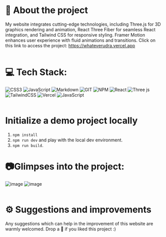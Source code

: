# 📝 About the project
My website integrates cutting-edge technologies, including Three.js for 3D graphics rendering and animation, React Three Fiber for seamless React integration, and Tailwind CSS for responsive styling. Framer Motion enhances user experience with fluid animations and transitions.
Click on
this link to access the project: https://whateverudra.vercel.app
<br></br>
# 💻 Tech Stack:
![CSS3](https://img.shields.io/badge/css3-%231572B6.svg?style=for-the-badge&logo=css3&logoColor=white) ![JavaScript](https://img.shields.io/badge/javascript-%23323330.svg?style=for-the-badge&logo=javascript&logoColor=%23F7DF1E) ![Markdown](https://img.shields.io/badge/markdown-%23000000.svg?style=for-the-badge&logo=markdown&logoColor=white)
![GIT](https://img.shields.io/badge/Git-fc6d26?style=for-the-badge&logo=git&logoColor=white) ![NPM](https://img.shields.io/badge/NPM-%23CB3837.svg?style=for-the-badge&logo=npm&logoColor=white) ![React](https://img.shields.io/badge/react-%2320232a.svg?style=for-the-badge&logo=react&logoColor=%2361DAFB) ![Three js](https://img.shields.io/badge/threejs-black?style=for-the-badge&logo=three.js&logoColor=white) ![TailwindCSS](https://img.shields.io/badge/tailwindcss-%2338B2AC.svg?style=for-the-badge&logo=tailwind-css&logoColor=white) ![Vercel](https://img.shields.io/badge/vercel-%23000000.svg?style=for-the-badge&logo=vercel&logoColor=white) ![JavaScript](https://img.shields.io/badge/javascript-%23323330.svg?style=for-the-badge&logo=javascript&logoColor=%23F7DF1E)
<br></br>
# Initialize a demo project locally

1. `npm install`
2. `npm run dev` and play with the local dev environment.
3. `npm run build`.
   
# 📷Glimpses into the project:
![image](https://github.com/rudra016/Portfolio-website/assets/94120092/5bb0ca24-0344-439c-b106-00be97de4f23)
![image](https://github.com/rudra016/Portfolio-website/assets/94120092/2f8d239b-0a45-466d-9fa3-01f08cc9aaa4)
<br></br>

# ⚙️ Suggestions and improvements
Any suggestions which can help in the improvement of this website are warmly welcomed. Drop a 🌟 if you liked this project :)
